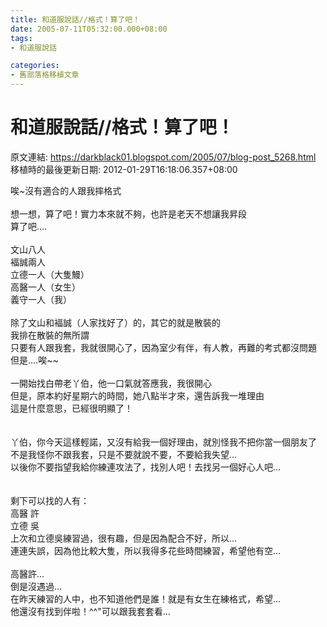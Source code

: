 ```yaml
---
title: 和道服說話//格式！算了吧！
date: 2005-07-11T05:32:00.000+08:00
tags: 
- 和道服說話

categories:
- 舊部落格移植文章
---
```


# 和道服說話//格式！算了吧！

原文連結: https://darkblack01.blogspot.com/2005/07/blog-post_5268.html
移植時的最後更新日期: 2012-01-29T16:18:06.357+08:00

唉~沒有適合的人跟我摔格式<br /><br />想一想，算了吧！實力本來就不夠，也許是老天不想讓我昇段<br />算了吧....<br /><br />文山八人<br />褔誠兩人<br />立德一人（大隻鰻）<br />高醫一人（女生）<br />義守一人（我）<br /><br />除了文山和褔誠（人家找好了）的，其它的就是散裝的<br />我排在散裝的無所謂<br />只要有人跟我套，我就很開心了，因為室少有伴，有人教，再難的考式都沒問題<br />但是....唉~~<br /><br />一開始找白帶老丫伯，他一口氣就答應我，我很開心<br />但是，原本約好星期六的時間，她八點半才來，還告訴我一堆理由<br />這是什麼意思，已經很明顯了！<br /><br /><br />丫伯，你今天這樣輕諾，又沒有給我一個好理由，就別怪我不把你當一個朋友了<br />不是我怪你不跟我套，只是不要就說不要，不要給我失望...<br />以後你不要指望我給你練連攻法了，找別人吧！去找另一個好心人吧...<br /><br /><br />剩下可以找的人有：<br />高醫 許<br />立德 吳<br />上次和立德吳練習過，很有趣，但是因為配合不好，所以...<br />連連失誤，因為他比較大隻，所以我得多花些時間練習，希望他有空...<br /><br />高醫許...<br />倒是沒遇過...<br />在昨天練習的人中，也不知道他們是誰！就是有女生在練格式，希望...<br />他還沒有找到伴啦！^^"可以跟我套套看...
